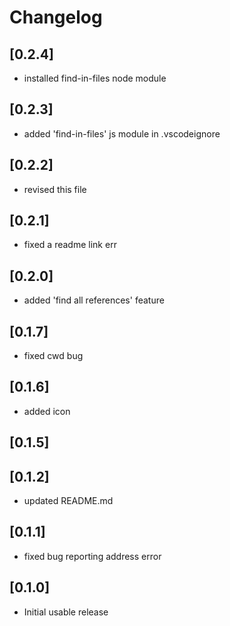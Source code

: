 # Changelog

## [0.2.4]
- installed find-in-files node module

## [0.2.3]
- added 'find-in-files' js module in .vscodeignore

## [0.2.2]
- revised this file

## [0.2.1]
- fixed a readme link err

## [0.2.0]
- added 'find all references' feature

## [0.1.7]
- fixed cwd bug

## [0.1.6]
- added icon

## [0.1.5]
## [0.1.2]
- updated README.md

## [0.1.1]
- fixed bug reporting address error

## [0.1.0]
- Initial usable release